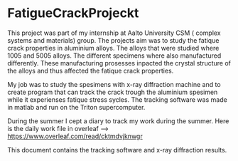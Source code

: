 # FatigueCrackProjeckt

This project was part of my internship at Aalto University CSM ( complex systems and materials) group. The projects aim was to study the fatique crack properties in aluminium alloys. The alloys that were studied where 1005 and 5005 alloys. The different specimens where also manufactured differently. These manufacturing prosesses inpacted the crystal structure of the alloys and thus affected the fatique crack properties.

My job was to study the spesimens with x-ray diffraction machine and to create program that can track the crack trough the aluminium spesimen while it experienses fatique stress sycles. The tracking software was made in matlab and run on the Triton supercomputer.

During the summer I cept a diary to track my work during the summer. Here is the daily work file in overleaf --> https://www.overleaf.com/read/cktmdvjknwgr

This document contains the tracking software and x-ray diffraction results.

